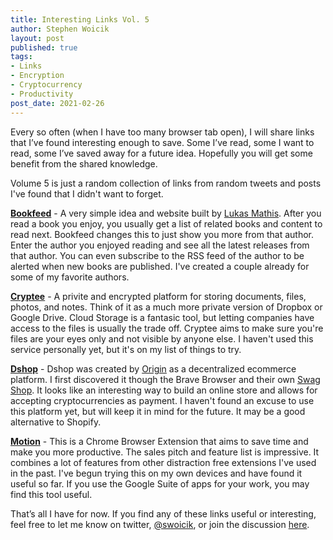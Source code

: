 ```yaml
---
title: Interesting Links Vol. 5
author: Stephen Woicik
layout: post
published: true
tags:
- Links
- Encryption
- Cryptocurrency
- Productivity
post_date: 2021-02-26
---
```

Every so often (when I have too many browser tab open), I will share links that I’ve found interesting enough to save. Some I’ve read, some I want to read, some I’ve saved away for a future idea. Hopefully you will get some benefit from the shared knowledge.

Volume 5 is just a random collection of links from random tweets and posts I've found that I didn't want to forget. 

**[Bookfeed](https://bookfeed.io/)** - A very simple idea and website built by [Lukas Mathis](http://ignorethecode.net/blog/2021/02/16/bookfeed_io/). After you read a book you enjoy, you usually get a list of related books and content to read next. Bookfeed changes this to just show you more from that author. Enter the author you enjoyed reading and see all the latest releases from that author. You can even subscribe to the RSS feed of the author to be alerted when new books are published. I've created a couple already for some of my favorite authors. 

**[Cryptee](https://crypt.ee/)** - A privite and encrypted platform for storing documents, files, photos, and notes. Think of it as a much more private version of Dropbox or Google Drive. Cloud Storage is a fantasic tool, but letting companies have access to the files is usually the trade off. Cryptee aims to make sure you're files are your eyes only and not visible by anyone else. I haven't used this service personally yet, but it's on my list of things to try. 

**[Dshop](https://www.originprotocol.com/en/dshop)** - Dshop was created by [Origin](https://www.originprotocol.com/en) as a decentralized ecommerce platform. I first discovered it though the Brave Browser and their own [Swag Shop](https://store.brave.com/). It looks like an interesting way to build an online store and allows for accepting cryptocurrencies as payment. I haven't found an excuse to use this platform yet, but will keep it in mind for the future. It may be a good alternative to Shopify. 

**[Motion](https://www.inmotion.app/)** - This is a Chrome Browser Extension that aims to save time and make you more productive. The sales pitch and feature list is impressive. It combines a lot of features from other distraction free extensions I've used in the past. I've begun trying this on my own devices and have found it useful so far. If you use the Google Suite of apps for your work, you may find this tool useful. 

That’s all I have for now. If you find any of these links useful or interesting, feel free to let me know on twitter, [@swoicik](https://twitter.com/swoicik), or join the discussion [here](https://github.com/swoicik/swoicik.github.io/discussions/7).
